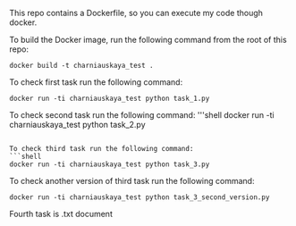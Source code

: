 This repo contains a Dockerfile, so you can execute my code though docker.

To build the Docker image, run the following command from the root of this repo:
```shell
docker build -t charniauskaya_test .
```

To check first task run the following command: 
```shell
docker run -ti charniauskaya_test python task_1.py
```

To check second task run the following command: 
'''shell
docker run -ti charniauskaya_test python task_2.py
```

To check third task run the following command: 
```shell
docker run -ti charniauskaya_test python task_3.py
```

To check another version of third task run the following command: 
```shell
docker run -ti charniauskaya_test python task_3_second_version.py
```

Fourth task is .txt document

